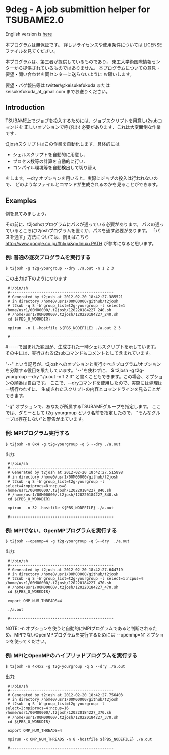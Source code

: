 9deg - A job submittion helper for TSUBAME2.0
=============================================

English version is [here](https://github.com/keisukefukuda/t2josh/blob/master/README.md)

本プログラムは無保証です。
詳しいライセンスや使用条件については LICENSE ファイルを見てください。

本プログラムは、第三者が提供しているものであり，
東工大学術国際情報センターから提供されているものではありません。
本プログラムについての意見・要望・問い合わせを同センターに送らないように
お願いします。

要望・バグ報告等は twitter/@keisukefukuda または keisukefukuda_at_gmail.com 
までお送りください。

Introduction
------------

TSUBAME上でジョブを投入するためには、ジョブスクリプトを用意しt2subコマンドを
正しいオプションで呼び出す必要があります．これは大変面倒な作業です．

t2joshスクリプトはこの作業を自動化します．具体的には

 - シェルスクリプトを自動的に用意し、
 - プロセス数等の計算を自動的に行い、
 - コンパイル環境等を自動検出して切り替え

をします。--dry オプションを用いると、実際にジョブの投入は行われないので、
どのようなファイルとコマンドが生成されるのかを見ることができます。

Examples
--------

例を見てみましょう。

その前に、t2joshのプログラムにパスが通っている必要があります。
パスの通っているところにt2joshプログラムを置くか、パスを通す必要があります。
「パスを通す」方法については、例えばこちら
http://www.google.co.jp/#hl=ja&q=linux+PATH
が参考になると思います。

### 例: 普通の逐次プログラムを実行する

    $ t2josh -g t2g-yourgroup --dry ./a.out -n 1 2 3

この出力は下のようになります

     #!/bin/sh
     #----------------------------------------------
     # Generated by t2josh at 2012-02-20 18:42:27.385521
     # in directory /home0/usr1/00M00000/github/t2josh
     # t2sub -q S -W group_list=t2g-yourgroup -l select=1 /home/usr1/00M00000/.t2josh/120220184227_240.sh
     # /home/usr1/00M00000/.t2josh/120220184227_240.sh
     cd ${PBS_O_WORKDIR}
     
     mpirun  -n 1 -hostfile ${PBS_NODEFILE} ./a.out 2 3
     
     #----------------------------------------------
     
     

#-----で囲まれた範囲が、生成された一時シェルスクリプトを示しています。
その中には、実行されるt2subコマンドもコメントとして含まれています。

"--" という記号が、t2joshへのオプションと実行すべきプログラム/オプション
を分離する役目を果たしています。"--"を使わずに、
$ t2josh -g t2g-yourgroup --dry "./a.out -n 1 2 3"
と書くこともできます。この場合、オプションの順番は自由です。
ここで、--dryコマンドを使用したので、実際には処理は一切行われずに、
生成されたスクリプトの内容とコマンドラインを見ることができます。

"-g" オプションで、あなたが所属するTSUBAMEグループを指定します。
ここでは、ダミーとして t2g-yourgroup という名前を指定したので、
"そんなグループは存在しない"と警告が出ています。

### 例: MPIプログラム実行する

    $ t2josh -n 8x4 -g t2g-yourgroup -q S --dry ./a.out

出力:

     #!/bin/sh
     #----------------------------------------------
     # Generated by t2josh at 2012-02-20 18:42:27.515898
     # in directory /home0/usr1/00M00000/github/t2josh
     # t2sub -q S -W group_list=t2g-yourgroup -l select=4:mpiprocs=8:ncpus=8 /home/usr1/00M00000/.t2josh/120220184227_840.sh
     # /home/usr1/00M00000/.t2josh/120220184227_840.sh
     cd ${PBS_O_WORKDIR}
     
     mpirun  -n 32 -hostfile ${PBS_NODEFILE} ./a.out
     
     #----------------------------------------------
     
     

### 例: MPIでない、OpenMPプログラムを実行する

    $ t2josh --openmp=4 -g t2g-yourgroup -q S--dry  ./a.out

出力:

     #!/bin/sh
     #----------------------------------------------
     # Generated by t2josh at 2012-02-20 18:42:27.644719
     # in directory /home0/usr1/00M00000/github/t2josh
     # t2sub -q S -W group_list=t2g-yourgroup -l select=1:ncpus=4 /home/usr1/00M00000/.t2josh/120220184227_470.sh
     # /home/usr1/00M00000/.t2josh/120220184227_470.sh
     cd ${PBS_O_WORKDIR}
     
     export OMP_NUM_THREADS=4
     
     ./a.out
     
     #----------------------------------------------
     
     

NOTE: -n オプションを使うと自動的にMPIプログラムであると判断されるため、MPIでないOpenMPプログラムを実行するためには'--openmp=N' オプションを使ってください。


### 例: MPIとOpenMPのハイブリッドプログラムを実行する

    $ t2josh -n 4x4x2 -g t2g-yourgroup -q S --dry ./a.out

出力:

     #!/bin/sh
     #----------------------------------------------
     # Generated by t2josh at 2012-02-20 18:42:27.756403
     # in directory /home0/usr1/00M00000/github/t2josh
     # t2sub -q S -W group_list=t2g-yourgroup -l select=2:mpiprocs=4:ncpus=16 /home/usr1/00M00000/.t2josh/120220184227_370.sh
     # /home/usr1/00M00000/.t2josh/120220184227_370.sh
     cd ${PBS_O_WORKDIR}
     
     export OMP_NUM_THREADS=4
     
     mpirun -x OMP_NUM_THREADS -n 8 -hostfile ${PBS_NODEFILE} ./a.out
     
     #----------------------------------------------
     
     
